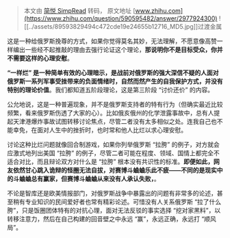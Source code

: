 > 本文由 [简悦 SimpRead](http://ksria.com/simpread/) 转码， 原文地址 [www.zhihu.com](https://www.zhihu.com/question/590595482/answer/2977924300) ![[../assets/89593829494c472cde19e24655b12716_MD5.jpg]]过渡金属

这是一种给俄罗斯挽尊的方式，如果你觉得莫名其妙，无法理解，不愿意像高赞一样编出一些经不起推敲的理由去强行论证这个理论，**那说明你不是目标受众，你并不需要这样的心理安慰**。

**“一样烂” 是一种简单有效的心理暗示，是战前对俄罗斯的强大深信不疑的人面对俄罗斯一系列军事受挫带来的负面情绪时，自然而然产生的自我保护方式，并没有特别的理论价值**。我们都知道五阶段理论，这是第三阶段 “讨价还价” 的内容。

公允地说，这是一种普遍现象，并不是俄罗斯支持者的特有行为（但确实最近比较频繁，看来俄罗斯伤透了大家的心）。比如俄亥俄州的化学泄露事故中，总有人提起天津港爆炸事故试图转移讨论焦点，尽管二者没有太多相似之处。连我自己也不能幸免，在面对人生中的挫折时，也时常和他人比烂以求心理安慰。

讨论这种比烂问题就像回合制游戏，如果你列举俄罗斯 “拉胯” 的例子，对方就会应激式地列出美国 “拉胯” 的例子，尽管二者可能在程度、领域、国情上都完全不适合对比，而且辩论双方对什么是 “拉胯” 根本没有共识性的标准。**即便如此，网友依然甘心跳入诡辩的怪圈无法自拔，对赛博斗蛐蛐乐此不疲——不同的是现实中的斗蛐蛐总有赢家，但赛博斗蛐蛐从来没有人承认失败，**。

不论是智库还是欧美情报部门，对俄罗斯战争中暴露出的问题有非常多的论述，甚至稍有专业知识的民间爱好者也常有精彩论述。可惜没有人关系俄罗斯 “拉了什么胯”，只是饭圈团体特有的对抗心理，面对无法反驳的事实选择 “挖对家黑料”，以转移注意力，然后在自己构建的回音壁之中永远 “赢”，永远正确，永远打 “顺风局”。